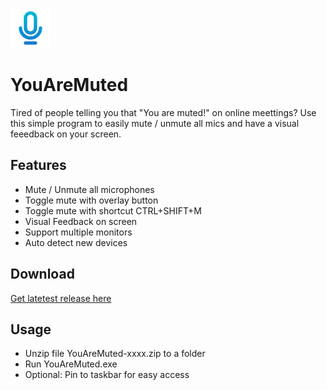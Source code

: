   ![Logo](/GlobalMicMute/Resources/microphone.png) 
 # YouAreMuted 
Tired of people telling you that "You are muted!" on online meettings? Use this simple program to easily mute / unmute all mics and have a visual feeedback on your screen.

## Features
* Mute / Unmute all microphones
* Toggle mute with overlay button
* Toggle mute with shortcut CTRL+SHIFT+M
* Visual Feedback on screen
* Support multiple monitors
* Auto detect new devices

## Download
[Get latetest release here](https://github.com/GeorgeArgyrakis/YouAreMuted/releases/latest)

## Usage
* Unzip file YouAreMuted-xxxx.zip to a folder
* Run YouAreMuted.exe
* Optional: Pin to taskbar for easy access

